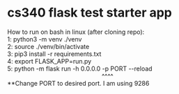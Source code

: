 # cs340 flask test starter app

How to run on bash in linux (after cloning repo): <br />
1: python3 -m venv ./venv <br />
2: source ./venv/bin/activate <br />
3: pip3 install -r requirements.txt <br />
4: export FLASK_APP=run.py <br />
5: python -m flask run -h 0.0.0.0 -p PORT --reload <br />
&ensp;&ensp;&ensp;&ensp;&ensp;&ensp;&ensp;&ensp;&ensp;&ensp;&ensp;&ensp;&ensp;&ensp;&ensp;&ensp;&ensp;&ensp;&ensp;&ensp;&ensp;&ensp;&ensp;&ensp;&ensp;&ensp;&ensp;&ensp;&ensp;&ensp;&ensp;^^^^ <br />
**Change PORT to desired port. I am using 9286

